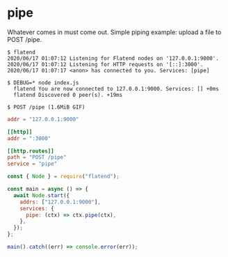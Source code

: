 # pipe

Whatever comes in must come out. Simple piping example: upload a file to POST /pipe.

```
$ flatend
2020/06/17 01:07:12 Listening for Flatend nodes on '127.0.0.1:9000'.
2020/06/17 01:07:12 Listening for HTTP requests on '[::]:3000'.
2020/06/17 01:07:17 <anon> has connected to you. Services: [pipe]

$ DEBUG=* node index.js 
  flatend You are now connected to 127.0.0.1:9000. Services: [] +0ms
  flatend Discovered 0 peer(s). +19ms

$ POST /pipe (1.6MiB GIF)
```

```toml
addr = "127.0.0.1:9000"

[[http]]
addr = ":3000"

[[http.routes]]
path = "POST /pipe"
service = "pipe"
```

```js
const { Node } = require("flatend");

const main = async () => {
  await Node.start({
    addrs: ["127.0.0.1:9000"],
    services: {
      pipe: (ctx) => ctx.pipe(ctx),
    },
  });
};

main().catch((err) => console.error(err));
```
